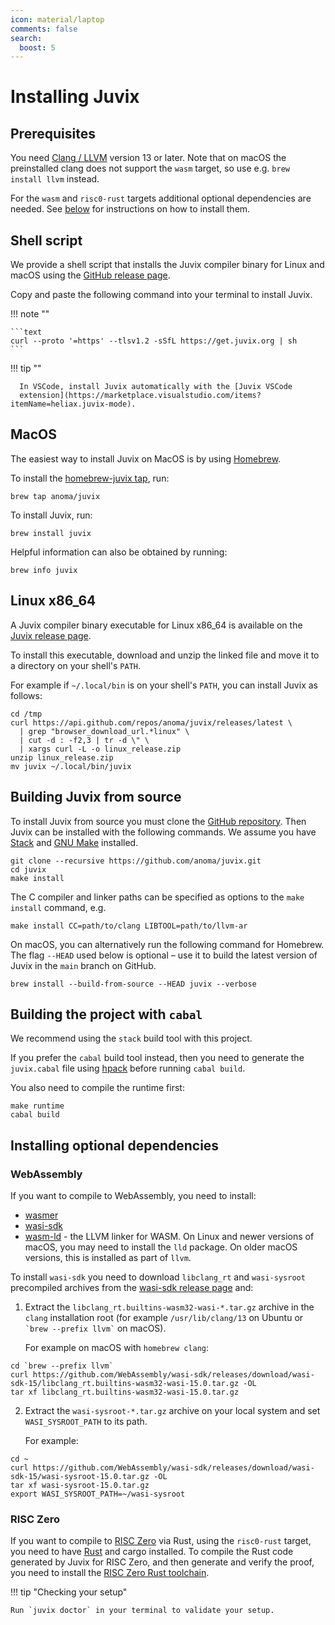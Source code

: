 ```yaml
---
icon: material/laptop
comments: false
search:
  boost: 5
---
```


# Installing Juvix

## Prerequisites

You need [Clang / LLVM](https://releases.llvm.org/download.html) version
13 or later. Note that on macOS the preinstalled clang does not support
the `wasm` target, so use e.g. `brew install llvm` instead.

For the `wasm` and `risc0-rust` targets additional optional
dependencies are needed. See
[below](./installing.md#installing-optional-dependencies) for
instructions on how to install them.

## Shell script

We provide a shell script that installs the Juvix compiler binary for Linux and macOS
using the [GitHub release page](https://github.com/anoma/juvix/releases).

Copy and paste the following command into your terminal to install Juvix.

!!! note ""

    ```text
    curl --proto '=https' --tlsv1.2 -sSfL https://get.juvix.org | sh
    ```

!!! tip ""

      In VSCode, install Juvix automatically with the [Juvix VSCode
      extension](https://marketplace.visualstudio.com/items?itemName=heliax.juvix-mode).

## MacOS

The easiest way to install Juvix on MacOS is by using
[Homebrew](https://brew.sh).

To install the [homebrew-juvix tap](https://github.com/anoma/homebrew-juvix), run:

```shell
brew tap anoma/juvix
```

To install Juvix, run:

```shell
brew install juvix
```

Helpful information can also be obtained by running:

```shell
brew info juvix
```

## Linux x86_64

A Juvix compiler binary executable for Linux x86_64 is
available on the [Juvix release page](https://github.com/anoma/juvix/releases/latest).

To install this executable, download and unzip the linked file and move
it to a directory on your shell's `PATH`.

For example if `~/.local/bin` is on your shell's `PATH`, you can install
Juvix as follows:

```shell
cd /tmp
curl https://api.github.com/repos/anoma/juvix/releases/latest \
  | grep "browser_download_url.*linux" \
  | cut -d : -f2,3 | tr -d \" \
  | xargs curl -L -o linux_release.zip
unzip linux_release.zip
mv juvix ~/.local/bin/juvix
```

## Building Juvix from source

To install Juvix from source you must clone the [GitHub
repository](https://github.com/anoma/juvix.git). Then Juvix can be
installed with the following commands. We assume you have
[Stack](https://haskellstack.org) and [GNU
Make](https://www.gnu.org/software/make/) installed.

```shell
git clone --recursive https://github.com/anoma/juvix.git
cd juvix
make install
```

The C compiler and linker paths can be specified as options to the
`make install` command, e.g.

```shell
make install CC=path/to/clang LIBTOOL=path/to/llvm-ar
```

On macOS, you can alternatively run the following command for Homebrew.
The flag `--HEAD` used below is optional – use it to build the latest
version of Juvix in the `main` branch on GitHub.

```shell
brew install --build-from-source --HEAD juvix --verbose
```

## Building the project with `cabal`

We recommend using the `stack` build tool with this project.

If you prefer the `cabal` build tool instead, then you need to generate
the `juvix.cabal` file using [hpack](https://github.com/sol/hpack)
before running `cabal build`.

You also need to compile the runtime first:

```shell
make runtime
cabal build
```

## Installing optional dependencies

### WebAssembly

If you want to compile to WebAssembly, you need to install:

- [wasmer](https://wasmer.io)
- [wasi-sdk](https://github.com/WebAssembly/wasi-sdk/releases)
- [wasm-ld](https://lld.llvm.org) - the LLVM linker for WASM. On Linux
  and newer versions of macOS, you may need to install the `lld`
  package. On older macOS versions, this is installed as part of
  `llvm`.

To install `wasi-sdk` you need to download `libclang_rt` and
`wasi-sysroot` precompiled archives from the [wasi-sdk release
page](https://github.com/WebAssembly/wasi-sdk/releases/) and:

1.  Extract the `libclang_rt.builtins-wasm32-wasi-*.tar.gz` archive in
    the `clang` installation root (for example `/usr/lib/clang/13` on
    Ubuntu or `` `brew --prefix llvm` `` on macOS).

    For example on macOS with `homebrew clang`:

```shell
cd `brew --prefix llvm`
curl https://github.com/WebAssembly/wasi-sdk/releases/download/wasi-sdk-15/libclang_rt.builtins-wasm32-wasi-15.0.tar.gz -OL
tar xf libclang_rt.builtins-wasm32-wasi-15.0.tar.gz
```

2.  Extract the `wasi-sysroot-*.tar.gz` archive on your local system and
    set `WASI_SYSROOT_PATH` to its path.

    For example:

```shell
cd ~
curl https://github.com/WebAssembly/wasi-sdk/releases/download/wasi-sdk-15/wasi-sysroot-15.0.tar.gz -OL
tar xf wasi-sysroot-15.0.tar.gz
export WASI_SYSROOT_PATH=~/wasi-sysroot
```

### RISC Zero

If you want to compile to [RISC Zero](https://risczero.com) via Rust,
using the `risc0-rust` target, you need to have
[Rust](https://www.rust-lang.org) and cargo installed. To compile the
Rust code generated by Juvix for RISC Zero, and then generate and verify the
proof, you need to install the [RISC Zero Rust
toolchain](https://dev.risczero.com/api/zkvm/install).

!!! tip "Checking your setup"

    Run `juvix doctor` in your terminal to validate your setup.
